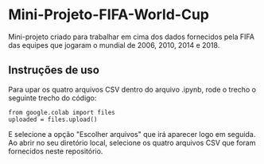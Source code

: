 # Mini-Projeto-FIFA-World-Cup
Mini-projeto criado para trabalhar em cima dos dados fornecidos pela FIFA das equipes que jogaram o mundial de 2006, 2010, 2014 e 2018.

## Instruções de uso
Para upar os quatro arquivos CSV dentro do arquivo .ipynb, rode o trecho o seguinte trecho do código:

```
from google.colab import files
uploaded = files.upload()
```
E selecione a opção "Escolher arquivos" que irá aparecer logo em seguida. Ao abrir no seu diretório local, selecione os quatro arquivos CSV que foram fornecidos neste repositório.
